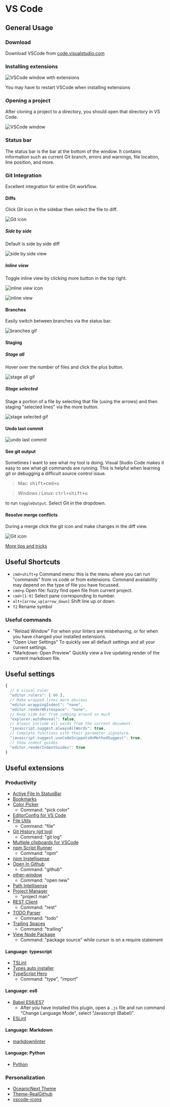 # VS Code

## General Usage

### Download

Download VSCode from [code.visualstudio.com](https://code.visualstudio.com/)

### Installing extensions

![VSCode window with extensions](http://i.imgur.com/9ViTwtb.png)

You may have to restart VSCode when installing extensions

### Opening a project

After cloning a project to a directory, you should open that directory in VS Code.

![VSCode window](http://i.imgur.com/kfXrGyp.png)

### Status bar

The status bar is the bar at the bottom of the window. It contains information such as current Git branch, errors and warnings, file location, line position, and more.

### Git Integration

Excellent integration for entire Git workflow.

#### Diffs

Click Git icon in the sidebar then select the file to diff.

![Git icon](https://raw.githubusercontent.com/Microsoft/vscode-tips-and-tricks/b5aa1252019f06e38903d47fabc43552fe8c6f93/media/git_icon.png)

##### Side by side

Default is side by side diff

![side by side view](https://raw.githubusercontent.com/Microsoft/vscode-tips-and-tricks/master/media/git_side_by_side.png)

##### Inline view

Toggle inline view by clicking more button in the top right.

![inline view icon](https://raw.githubusercontent.com/Microsoft/vscode-tips-and-tricks/master/media/more_button.png)

![inline view](https://raw.githubusercontent.com/Microsoft/vscode-tips-and-tricks/master/media/git_inline.png)

#### Branches

Easily switch between branches via the status bar.

![branches gif](https://raw.githubusercontent.com/Microsoft/vscode-tips-and-tricks/master/media/switch_branches.gif)

#### Staging

##### Stage all

Hover over the number of files and click the plus button.

![stage all gif](https://raw.githubusercontent.com/Microsoft/vscode-tips-and-tricks/master/media/git_stage_all.gif)

##### Stage selected

Stage a portion of a file by selecting that file (using the arrows) and then staging "selected lines" via the more button.

![stage selected gif](https://raw.githubusercontent.com/Microsoft/vscode-tips-and-tricks/master/media/git_stage_selected.gif)

#### Undo last commit

![undo last commit](https://raw.githubusercontent.com/Microsoft/vscode-tips-and-tricks/master/media/undo_last_commit.gif)

#### See git output

Sometimes I want to see what my tool is doing. Visual Studio Code makes it easy to see what git commands are running. This is helpful when learning git or debugging a difficult source control issue.

> Mac: <kbd>shift+cmd+u</kbd>

> Windows / Linux: <kbd>ctrl+shift+u</kbd>

to run `toggleOutput`. Select Git in the dropdown.

#### Resolve merge conflicts

During a merge click the git icon and make changes in the diff view.

![Git icon](https://raw.githubusercontent.com/Microsoft/vscode-tips-and-tricks/b5aa1252019f06e38903d47fabc43552fe8c6f93/media/git_icon.png)

[More tips and tricks](https://github.com/Microsoft/vscode-tips-and-tricks)

## Useful Shortcuts

- `cmd+shift+p` Command menu: this is the menu where you can run "commands" from vs code or from extensions.  Command availability may depend on the type of file you have focussed.
- `cmd+p` Open file: fuzzy find open file from current project.
- `cmd+[1-9]` Select pane corresponding to number.
- `alt+[arrow_up|arrow_down]` Shift line up or down.
- `f2` Rename symbol

### Useful commands

- "Reload Window" For when your linters are misbehaving, or for when you have changed your installed extensions.
- "Open User Settings" To quickly see all default settings and all your current settings.
- "Markdown: Open Preview" Quickly view a live updating render of the current markdown file.

## Useful settings

```js
{
  // A visual ruler
  "editor.rulers": [ 80 ],
  // Make wrapped lines more obvious
  "editor.wrappingIndent": "none",
  "editor.renderWhitespace": "none",
  // Keep side bar from jumping around so much
  "explorer.autoReveal": false,
  // Always include all words from the current document.
  "javascript.suggest.alwaysAllWords": true,
  // Complete functions with their parameter signature.
  "javascript.suggest.useCodeSnippetsOnMethodSuggest": true,
  // Show indent guides
  "editor.renderIndentGuides": true
}
```

## Useful extensions

### Productivity

- [Active File In StatusBar](https://marketplace.visualstudio.com/items?itemName=RoscoP.ActiveFileInStatusBar)
- [Bookmarks](https://marketplace.visualstudio.com/items?itemName=alefragnani.Bookmarks)
- [Color Picker](https://marketplace.visualstudio.com/items?itemName=anseki.vscode-color)
  - Command: "pick color"
- [EditorConfig for VS Code](https://marketplace.visualstudio.com/items?itemName=EditorConfig.EditorConfig)
- [File Utils](https://marketplace.visualstudio.com/items?itemName=sleistner.vscode-fileutils)
  - Command: "file"
- [Git History (git log)](https://marketplace.visualstudio.com/items?itemName=donjayamanne.githistory)
  - Command: "git log"
- [Multiple clipboards for VSCode](https://marketplace.visualstudio.com/items?itemName=slevesque.vscode-multiclip)
- [npm Script Runner](https://marketplace.visualstudio.com/items?itemName=eg2.vscode-npm-script)
  - Command: "npm"
- [npm Instellisense](https://marketplace.visualstudio.com/items?itemName=christian-kohler.npm-intellisense)
- [Open In Github](https://marketplace.visualstudio.com/items?itemName=sysoev.vscode-open-in-github)
  - Command: "github"
- [other-window](https://marketplace.visualstudio.com/items?itemName=rrudi.other-window)
  - Command: "open new"
- [Path Intellisense](https://marketplace.visualstudio.com/items?itemName=christian-kohler.path-intellisense)
- [Project Manager](https://marketplace.visualstudio.com/items?itemName=alefragnani.project-manager)
  - "project man"
- [REST Client](https://marketplace.visualstudio.com/items?itemName=humao.rest-client)
  - Command: "rest"
- [TODO Parser](https://marketplace.visualstudio.com/items?itemName=minhthai.vscode-todo-parser)
  - Command: "todo"
- [Trailing Spaces](https://marketplace.visualstudio.com/items?itemName=shardulm94.trailing-spaces)
  - Command: "trailing"
- [View Node Package](https://marketplace.visualstudio.com/items?itemName=dkundel.vscode-npm-source)
  - Command: "package source" while cursor is on a require statement

#### Language: typescript

- [TSLint](https://marketplace.visualstudio.com/items?itemName=eg2.tslint)
- [Types auto installer](https://marketplace.visualstudio.com/items?itemName=jvitor83.types-autoinstaller)
- [TypeScript Hero](https://marketplace.visualstudio.com/items?itemName=rbbit.typescript-hero)
  - Command: "type", "import"

#### Language: es6

- [Babel ES6/ES7](https://marketplace.visualstudio.com/items?itemName=dzannotti.vscode-babel-coloring)
  - After you have installed this plugin, open a `.js` file and run command "Change Language Mode", select "Javascript (Babel)".
- [ESLint](https://marketplace.visualstudio.com/items?itemName=dbaeumer.vscode-eslint)

#### Language: Markdown

- [markdownlinter](https://marketplace.visualstudio.com/items?itemName=DavidAnson.vscode-markdownlint)

#### Language: Python

- [Python](https://marketplace.visualstudio.com/items?itemName=donjayamanne.python)

### Personalization

- [OceanicNext Theme](https://marketplace.visualstudio.com/items?itemName=gerane.Theme-OceanicNext)
- [Theme-RealGithub](https://marketplace.visualstudio.com/items?itemName=NoHomey.theme-realgithub)
- [vscode-icons](https://marketplace.visualstudio.com/items?itemName=robertohuertasm.vscode-icons)
